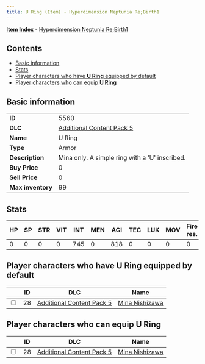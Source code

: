 ```yaml
---
title: U Ring (Item) - Hyperdimension Neptunia Re;Birth1
---
```


[**Item Index**](/neptunia/rb1/item/index.html) - [Hyperdimension Neptunia Re;Birth1](/neptunia/rb1)

## Contents

- [Basic information](#basic-information)
- [Stats](#stats)
- [Player characters who have **U Ring** equipped by default](#player-characters-who-have-u-ring-equipped-by-default)
- [Player characters who can equip **U Ring**](#player-characters-who-can-equip-u-ring)
## Basic information

|   |   |
| -- | -- |
| **ID** | 5560 |
| **DLC** | [Additional Content Pack 5](/neptunia/rb1/dlc/14-pack5.html) |
| **Name** | U Ring |
| **Type** | Armor |
| **Description** | Mina only. A simple ring with a 'U' inscribed. |
| **Buy Price** | 0 |
| **Sell Price** | 0 |
| **Max inventory** | 99 |


## Stats

| HP | SP | STR | VIT | INT | MEN | AGI | TEC | LUK | MOV | Fire res. | Ice res. | Wind res. | Lightning res. |
| -- | -- | --- | --- | --- | --- | --- | --- | --- | --- | --------- | -------- | --------- | -------------- |
| 0 | 0 | 0 | 0 | 745 | 0 | 818 | 0 | 0 | 0 | 0 | 0 | 0 | 0 |


## Player characters who have **U Ring** equipped by default

|    | ID | DLC | Name |
| -- | -- | --- | ---- |
| <input type="checkbox" id="rb1-player-14-28" class="trackbox" /> | 28 | [Additional Content Pack 5](/neptunia/rb1/dlc/14-pack5.html) | [Mina Nishizawa](/neptunia/rb1/player/14-28-mina-nishizawa.html) |


## Player characters who can equip **U Ring**

|    | ID | DLC | Name |
| -- | -- | --- | ---- |
| <input type="checkbox" id="rb1-player-14-28" class="trackbox" /> | 28 | [Additional Content Pack 5](/neptunia/rb1/dlc/14-pack5.html) | [Mina Nishizawa](/neptunia/rb1/player/14-28-mina-nishizawa.html) |

